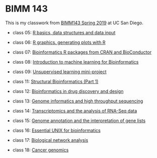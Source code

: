 # BIMM 143

This is my classwork from [BIMM143 Spring 2019](https://bioboot.github.io/bimm143_S19/) at UC San Diego.

- class 05: [R basics, data structures and data input](https://github.com/tianhaoqiu/BIMM-143/blob/master/class%205/class05.md)

- class 06: [R graphics. generating plots with R](https://github.com/tianhaoqiu/BIMM-143/blob/master/class%206/class_6.md)

- class 07: [Bioinformatics R packages from CRAN and BioConductor](https://github.com/tianhaoqiu/BIMM-143/blob/master/class%207/class07/class07.md) 

- class 08: [Introduction to machine learning for Bioinformatics](https://github.com/tianhaoqiu/BIMM-143/blob/master/class%208/class%2008%20PCA/Class_8_PCA.md)

- class 09: [Unsupervised learning mini-project](https://github.com/tianhaoqiu/BIMM-143/blob/master/class%209/Class%209%20PCA%20mini%20peoject%20(Cancer%20Data)/Class_9.md)

- class 11: [Structural Bioinformatics (Part 1) ](https://github.com/tianhaoqiu/BIMM-143/blob/master/class%2011/class11/Structural_Bioinformatics.md)

- class 12: [Bioinformatics in drug discovery and design ](https://github.com/tianhaoqiu/BIMM-143/blob/master/class%2012/class%2012/class_12.md)

- class 13: [Genome informatics and high throughput sequencing](https://github.com/tianhaoqiu/BIMM-143/blob/master/class%2013/class%2013/class_13.md)

- class 14: [Transcriptomics and the analysis of RNA-Seq data ](https://github.com/tianhaoqiu/BIMM-143/blob/master/class%2014/class%2014/class_14.md)

- class 15: [Genome annotation and the interpretation of gene lists ](https://github.com/tianhaoqiu/BIMM-143/blob/master/class%2015/class%2015/class_15.md)

- class 16: [Essential UNIX for bioinformatics ](https://github.com/tianhaoqiu/BIMM-143/blob/master/class16/class_16.md)

- class 17: [Biological network analysis ](https://github.com/tianhaoqiu/BIMM-143/blob/master/class%2017/class%2017/class_17.md)

- class 18: [Cancer genomics](https://github.com/tianhaoqiu/BIMM-143/blob/master/class%2018/class%2018/class_18.md)
